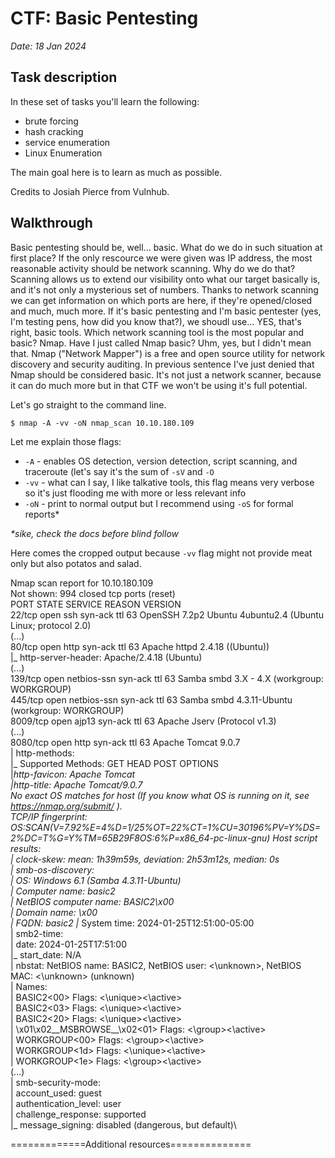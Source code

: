 # CTF: Basic Pentesting
 *Date: 18 Jan 2024*

## Task description
In these set of tasks you'll learn the following:

- brute forcing 
- hash cracking 
- service enumeration
- Linux Enumeration

The main goal here is to learn as much as possible.

Credits to Josiah Pierce from Vulnhub.

## Walkthrough

Basic pentesting should be, well... basic. What do we do in such situation at first place? 
If the only rescource we were given was IP address, the most reasonable activity should be network scanning. 
Why do we do that? Scanning allows us to extend our visibility onto what our target basically is, and it's not only a mysterious set of numbers.
Thanks to network scanning we can get information on which ports are here, if they're opened/closed and much, much more.
If it's basic pentesting and I'm basic pentester (yes, I'm testing pens, how did you know that?), we shoudl use... YES, that's right,
basic tools. Which network scanning tool is the most popular and basic? Nmap. Have I just called Nmap basic? Uhm, yes, but I didn't mean that.
Nmap ("Network Mapper") is a free and open source utility for network discovery and security auditing. In previous sentence I've just
denied that Nmap should be considered basic. It's not just a network scanner, because it can do much more but in that CTF we won't be using 
it's full potential.

Let's go straight to the command line.

`$ nmap -A -vv -oN nmap_scan 10.10.180.109`

Let me explain those flags:
- `-A` - enables OS detection, version detection, script scanning, and traceroute (let's say it's the sum of `-sV` and `-O`
- `-vv` - what can I say, I like talkative tools, this flag means very verbose so it's just flooding me with more or less relevant info
- `-oN` - print to normal output but I recommend using `-oS` for formal reports*

_*sike, check the docs before blind follow_

Here comes the cropped output because `-vv` flag might not provide meat only but also potatos and salad.

Nmap scan report for 10.10.180.109\
Not shown: 994 closed tcp ports (reset)\
PORT     STATE SERVICE     REASON         VERSION\
22/tcp   open  ssh         syn-ack ttl 63 OpenSSH 7.2p2 Ubuntu 4ubuntu2.4 (Ubuntu Linux; protocol 2.0)\
(...)\
80/tcp   open  http        syn-ack ttl 63 Apache httpd 2.4.18 ((Ubuntu))\
|_ http-server-header: Apache/2.4.18 (Ubuntu)\
(...)\
139/tcp  open  netbios-ssn syn-ack ttl 63 Samba smbd 3.X - 4.X (workgroup: WORKGROUP)\
445/tcp  open  netbios-ssn syn-ack ttl 63 Samba smbd 4.3.11-Ubuntu (workgroup: WORKGROUP)\
8009/tcp open  ajp13       syn-ack ttl 63 Apache Jserv (Protocol v1.3)\
(...)\
8080/tcp open  http        syn-ack ttl 63 Apache Tomcat 9.0.7\
| http-methods: \
|_  Supported Methods: GET HEAD POST OPTIONS\
|_http-favicon: Apache Tomcat\
|_http-title: Apache Tomcat/9.0.7\
No exact OS matches for host (If you know what OS is running on it, see https://nmap.org/submit/ ).\
TCP/IP fingerprint:\
OS:SCAN(V=7.92%E=4%D=1/25%OT=22%CT=1%CU=30196%PV=Y%DS=2%DC=T%G=Y%TM=65B29F8OS:6%P=x86_64-pc-linux-gnu)
Host script results:\
|_ clock-skew: mean: 1h39m59s, deviation: 2h53m12s, median: 0s\
| smb-os-discovery: \
|   OS: Windows 6.1 (Samba 4.3.11-Ubuntu)\
|   Computer name: basic2\
|   NetBIOS computer name: BASIC2\x00\
|   Domain name: \x00\
|   FQDN: basic2
|_  System time: 2024-01-25T12:51:00-05:00\
| smb2-time: \
|   date: 2024-01-25T17:51:00\
|_  start_date: N/A\
| nbstat: NetBIOS name: BASIC2, NetBIOS user: <\unknown>, NetBIOS MAC: <\unknown> (unknown)\
| Names:\
|   BASIC2<00>           Flags: <\unique><\active>\
|   BASIC2<03>           Flags: <\unique><\active>\
|   BASIC2<20>           Flags: <\unique><\active>\
|   \x01\x02__MSBROWSE__\x02<01>  Flags: <\group><\active>\
|   WORKGROUP<00>        Flags: <\group><\active>\
|   WORKGROUP<1d>        Flags: <\unique><\active>\
|   WORKGROUP<1e>        Flags: <\group><\active>\
(...)\
| smb-security-mode: \
|   account_used: guest\
|   authentication_level: user\
|   challenge_response: supported\
|_  message_signing: disabled (dangerous, but default)\




=============Additional resources==============



